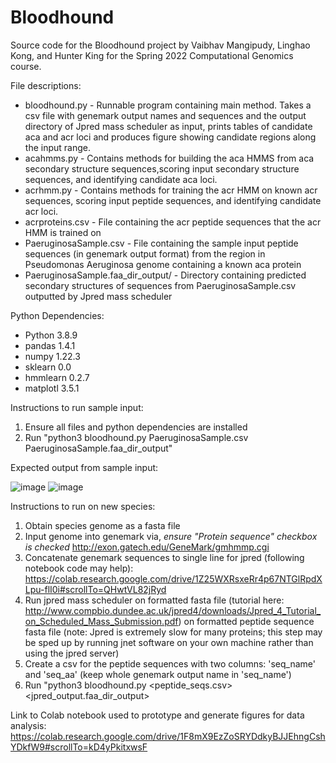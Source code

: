 # Bloodhound

Source code for the Bloodhound project by Vaibhav Mangipudy, Linghao Kong, and Hunter King for the Spring 2022 Computational Genomics course.

File descriptions:
* bloodhound.py - Runnable program containing main method. Takes a csv file with genemark output names and sequences and the output directory of Jpred mass scheduler as input, prints tables of candidate aca and acr loci and produces figure showing candidate regions along the input range.
* acahmms.py - Contains methods for building the aca HMMS from aca secondary structure sequences,scoring input secondary structure sequences, and identifying candidate aca loci.
* acrhmm.py - Contains methods for training the acr HMM on known acr sequences, scoring input peptide sequences, and identifying candidate acr loci.
* acrproteins.csv - File containing the acr peptide sequences that the acr HMM is trained on
* PaeruginosaSample.csv - File containing the sample input peptide sequences (in genemark output format) from the region in Pseudomonas Aeruginosa genome containing a known aca protein
* PaeruginosaSample.faa_dir_output/ - Directory containing predicted secondary structures of sequences from PaeruginosaSample.csv outputted by Jpred mass scheduler 

Python Dependencies:
* Python 3.8.9
* pandas 1.4.1
* numpy 1.22.3
* sklearn 0.0
* hmmlearn 0.2.7
* matplotl 3.5.1

Instructions to run sample input:
1. Ensure all files and python dependencies are installed
2. Run "python3 bloodhound.py PaeruginosaSample.csv PaeruginosaSample.faa_dir_output"

Expected output from sample input:

![image](https://user-images.githubusercontent.com/87866533/167475918-4e06034e-72cc-4fe4-a665-d7c3db327d12.png)
![image](https://user-images.githubusercontent.com/87866533/167475944-c540e59c-9b93-464d-9e91-3dc860ce628c.png)

Instructions to run on new species:
1. Obtain species genome as a fasta file
2. Input genome into genemark via, *ensure "Protein sequence" checkbox is checked* http://exon.gatech.edu/GeneMark/gmhmmp.cgi
3. Concatenate genemark sequences to single line for jpred (following notebook code may help): https://colab.research.google.com/drive/1Z25WXRsxeRr4p67NTGlRpdXLpu-flI0i#scrollTo=QHwtVL82jRyd
4. Run jpred mass scheduler on formatted fasta file (tutorial here: http://www.compbio.dundee.ac.uk/jpred4/downloads/Jpred_4_Tutorial_on_Scheduled_Mass_Submission.pdf) on formatted peptide sequence fasta file (note: Jpred is extremely slow for many proteins; this step may be sped up by running jnet software on your own machine rather than using the jpred server)
5. Create a csv for the peptide sequences with two columns: 'seq_name' and 'seq_aa' (keep whole genemark output name in 'seq_name')
6. Run "python3 bloodhound.py <peptide_seqs.csv> <jpred_output.faa_dir_output>

Link to Colab notebook used to prototype and generate figures for data analysis: https://colab.research.google.com/drive/1F8mX9EzZoSRYDdkyBJJEhngCshYDkfW9#scrollTo=kD4yPkitxwsF
